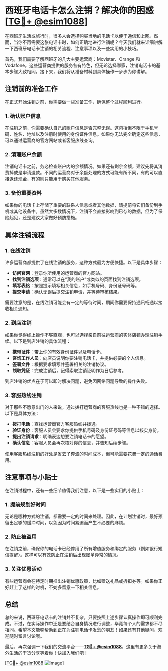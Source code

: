 # 西班牙电话卡怎么注销？解决你的困惑[[TG💪+ @esim1088](https://t.me/s/esim1088)]

在西班牙生活或旅行时，很多人会选择购买当地的电话卡以便于通信和上网。然而，当你不再需要这张电话卡时，如何正确地进行注销呢？今天我们就来详细讲解一下西班牙电话卡注销的相关流程、注意事项以及一些实用的小技巧。

首先，我们需要了解西班牙的几大主要运营商：Movistar、Orange 和 Vodafone。这些运营商提供的服务各有特色，但无论选择哪家，注销电话卡的基本步骤大致相同。接下来，我们将从准备材料到具体操作一步步为你讲解。

## 注销前的准备工作

在正式开始注销之前，你需要做一些准备工作，确保整个过程顺利进行。

### 1. 确认账户信息
在注销之前，你需要确认自己的账户信息是否完整无误。这包括但不限于手机号码、姓名、地址以及注册时使用的身份证件信息。如果你无法完全确定这些信息，可以通过运营商的官方网站或者客服热线查询。

### 2. 清理账户余额
注销电话卡之前，务必检查账户内的余额情况。如果还有剩余金额，建议先将其消费掉或是申请退款。不同的运营商对于余额处理的方式可能有所不同，有的可以直接退还现金，有的则只能用于购买其他服务。

### 3. 备份重要资料
如果你的电话卡上存储了重要的联系人信息或者其他数据，请提前将它们备份到手机或其他设备中。虽然大多数情况下，注销不会直接影响到已存的数据，但为了保险起见，还是建议大家做好预防措施。

## 具体注销流程

### 1. 在线注销
许多运营商都提供了在线注销的服务，这种方式最为方便快捷。以下是具体步骤：

- **访问官网**：登录你所使用的运营商的官方网站。
- **找到注销选项**：通常可以在“我的账户”或类似的页面找到注销选项。
- **填写表格**：按照提示填写相关信息，如手机号码、身份证号码等。
- **提交申请**：确认无误后提交注销申请，并等待审核结果。

需要注意的是，在线注销可能会有一定的等待时间，期间你需要保持通讯畅通以接收相关通知。

### 2. 到店注销
如果你觉得线上操作不够直观，也可以选择亲自前往运营商的实体店铺办理注销手续。以下是到店注销的具体流程：

- **携带证件**：带上你的有效身份证件以及电话卡。
- **咨询工作人员**：向店员说明你要注销电话卡，并提供必要的个人信息。
- **签署文件**：根据要求填写并签署相关的注销协议。
- **领取凭证**：完成注销后，记得索取注销证明作为日后参考。

到店注销的优点在于可以即时解决问题，避免因网络问题导致的操作失败。

### 3. 客服热线注销
对于那些不愿意出门的人来说，通过拨打运营商的客服热线也是一种不错的选择。以下是具体方法：

- **拨打电话**：查找运营商官方客服热线并拨通。
- **验证身份**：客服人员会要求你提供手机号码及身份证号码等信息以核实身份。
- **提出注销请求**：明确表达想要注销电话卡的愿望。
- **确认信息**：客服人员会再次核对你的信息，并告知后续步骤。

使用客服热线注销的好处是省去了奔波的时间成本，但可能需要花费一定的通话费用。

## 注意事项与小贴士

在注销过程中，还有一些细节值得我们注意，以下是一些实用的小贴士：

### 1. 提前规划好时间
无论是哪种方式的注销，都需要一定的时间来处理。因此，在计划注销时，最好预留出足够的缓冲时间，以免因为时间紧迫而产生不必要的麻烦。

### 2. 防止被盗用
在注销之前，确保你的电话卡已经停用了所有增值服务和绑定的服务（例如银行短信提醒）。这样可以有效防止在注销后出现账单异常的情况。

### 3. 关注优惠活动
有些运营商会在特定时期推出注销优惠政策，比如赠送礼品或折扣券等。如果你正好赶上了这样的时机，不妨多留意一下相关信息。

## 总结

总的来说，西班牙电话卡的注销并不复杂，只要按照上述步骤认真操作即可顺利完成。不过，在实际操作中还是要结合自身情况进行调整，毕竟每个人的需求都不尽相同。希望本文能够帮助到正在为注销电话卡发愁的朋友！如果还有其他疑问，欢迎随时留言讨论哦。

最后，再次强调一下我们的交流平台——**[TG💪+ @esim1088](https://t.me/s/esim1088)**，这里有更多关于海外生活的干货分享等着你！快加入我们吧！

[[TG💪+ @esim1088](https://t.me/s/esim1088) ![Image](https://i.postimg.cc/4NQfJmqS/Snipaste-2025-05-13-00-14-12.png)]